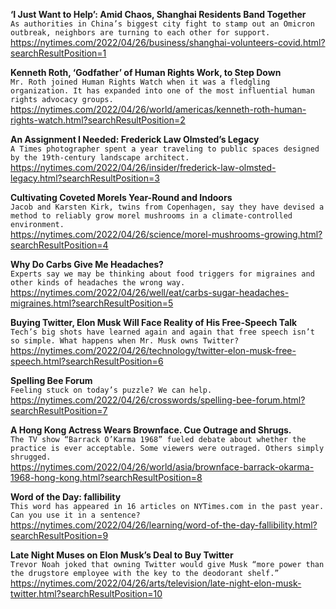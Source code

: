 **‘I Just Want to Help’: Amid Chaos, Shanghai Residents Band Together**\
`As authorities in China’s biggest city fight to stamp out an Omicron outbreak, neighbors are turning to each other for support.`\
https://nytimes.com/2022/04/26/business/shanghai-volunteers-covid.html?searchResultPosition=1

**Kenneth Roth, ‘Godfather’ of Human Rights Work, to Step Down**\
`Mr. Roth joined Human Rights Watch when it was a fledgling organization. It has expanded into one of the most influential human rights advocacy groups.`\
https://nytimes.com/2022/04/26/world/americas/kenneth-roth-human-rights-watch.html?searchResultPosition=2

**An Assignment I Needed: Frederick Law Olmsted’s Legacy**\
`A Times photographer spent a year traveling to public spaces designed by the 19th-century landscape architect.`\
https://nytimes.com/2022/04/26/insider/frederick-law-olmsted-legacy.html?searchResultPosition=3

**Cultivating Coveted Morels Year-Round and Indoors**\
`Jacob and Karsten Kirk, twins from Copenhagen, say they have devised a method to reliably grow morel mushrooms in a climate-controlled environment.`\
https://nytimes.com/2022/04/26/science/morel-mushrooms-growing.html?searchResultPosition=4

**Why Do Carbs Give Me Headaches?**\
`Experts say we may be thinking about food triggers for migraines and other kinds of headaches the wrong way.`\
https://nytimes.com/2022/04/26/well/eat/carbs-sugar-headaches-migraines.html?searchResultPosition=5

**Buying Twitter, Elon Musk Will Face Reality of His Free-Speech Talk**\
`Tech’s big shots have learned again and again that free speech isn’t so simple. What happens when Mr. Musk owns Twitter?`\
https://nytimes.com/2022/04/26/technology/twitter-elon-musk-free-speech.html?searchResultPosition=6

**Spelling Bee Forum**\
`Feeling stuck on today’s puzzle? We can help.`\
https://nytimes.com/2022/04/26/crosswords/spelling-bee-forum.html?searchResultPosition=7

**A Hong Kong Actress Wears Brownface. Cue Outrage and Shrugs.**\
`The TV show “Barrack O’Karma 1968” fueled debate about whether the practice is ever acceptable. Some viewers were outraged. Others simply shrugged.`\
https://nytimes.com/2022/04/26/world/asia/brownface-barrack-okarma-1968-hong-kong.html?searchResultPosition=8

**Word of the Day: fallibility**\
`This word has appeared in 16 articles on NYTimes.com in the past year. Can you use it in a sentence?`\
https://nytimes.com/2022/04/26/learning/word-of-the-day-fallibility.html?searchResultPosition=9

**Late Night Muses on Elon Musk’s Deal to Buy Twitter**\
`Trevor Noah joked that owning Twitter would give Musk “more power than the drugstore employee with the key to the deodorant shelf.”`\
https://nytimes.com/2022/04/26/arts/television/late-night-elon-musk-twitter.html?searchResultPosition=10

